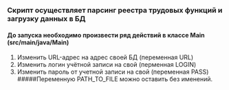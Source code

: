 ### Скрипт осуществляет парсинг реестра трудовых функций и загрузку данных в БД
#### До запуска необходимо произвести ряд действий в классе Main (src/main/java/Main)
1) Изменить URL-адрес на адрес своей БД (переменная URL)
2) Изменить логин учётной записи на свой (перменная LOGIN)
3) Изменить пароль от учетной записи на свой (переменная PASS)
#####Переменную PATH_TO_FILE можно оставить без именений.
